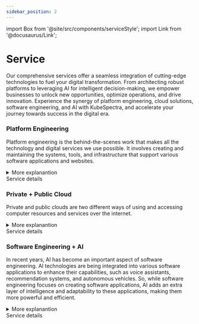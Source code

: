 ```yaml
---
sidebar_position: 2
---
```

import Box from '@site/src/components/serviceStyle';
import Link from '@docusaurus/Link';

# Service

Our comprehensive services offer a seamless integration of cutting-edge technologies to fuel your digital transformation. From architecting robust platforms to leveraging AI for intelligent decision-making, we empower businesses to unlock new opportunities, optimize operations, and drive innovation. Experience the synergy of platform engineering, cloud solutions, software engineering, and AI with KubeSpectra, and accelerate your journey towards success in the digital era.


<Box color="#31319630">
<h3>Platform Engineering</h3>

Platform engineering is the behind-the-scenes work that makes all the technology and digital services we use possible. It involves creating and maintaining the systems, tools, and infrastructure that support various software applications and websites. 

<details style={{backgroundColor:"#F8F8FF55", border: "1px solid #F8F8FF55", color:"white"}}>
<summary>More explanantion</summary>
Imagine a platform as a big, interconnected structure that allows different software programs to work together smoothly, just like a complex network of roads and highways. Platform engineers are like the skilled architects and builders who design and construct this digital infrastructure.

They ensure that the servers, networks, and databases that power our digital world are reliable, secure, and efficient. They also develop software tools and processes that enable different applications to communicate and share information with each other
</details>
<div style={{margin:"auto", width: "30%"}}>
    <Link  className="button button--secondary button--lg" to="/docs/service/platform">Service details</Link>
</div>
</Box>

<Box color="#31319630">
<h3>Private + Public Cloud</h3> 

Private and public clouds are two different ways of using and accessing computer resources and services over the internet.

<details style={{backgroundColor:"#F8F8FF55", border: "1px solid #F8F8FF55", color:"white"}}>
<summary>More explanantion</summary>
A private cloud is like having your own personal space in the digital world. It involves setting up a dedicated infrastructure, like servers and storage systems, that is exclusively used by a single organization or individual. It provides more control and security because only authorized people can access and manage the resources in the private cloud. It's like having your own private garden where you can control who enters and what you grow.

On the other hand, a public cloud is like a shared space where many people and organizations can access and use computer resources. It is provided by companies like Amazon, Google, and Microsoft, who have built huge infrastructures to host and manage these resources. The public cloud allows individuals and businesses to use computing power, storage, and software applications on a pay-as-you-go basis. It's like living in an apartment building where you share the common areas with other people.

In summary, a private cloud is a dedicated and controlled digital space, while a public cloud is a shared and accessible space where resources are provided by a third-party company. Both private and public clouds have their own advantages and are used by individuals and organizations depending on their specific needs and preferences.
</details>
<div style={{margin:"auto", width: "30%"}}>
    <Link className="button button--secondary button--lg" to="/docs/service/cloud">Service details</Link>
</div>
</Box>

<Box color="#31319630">
<h3>Software Engineering + AI</h3> 

In recent years, AI has become an important aspect of software engineering. AI technologies are being integrated into various software applications to enhance their capabilities, such as voice assistants, recommendation systems, and autonomous vehicles. So, while software engineering focuses on creating software applications, AI adds an extra layer of intelligence and adaptability to these applications, making them more powerful and efficient.

<details style={{backgroundColor:"#F8F8FF55", border: "1px solid #F8F8FF55", color:"white"}}>
<summary>More explanantion</summary>
Software engineering is the process of designing, creating, and maintaining computer programs or software applications. It involves using programming languages and various tools to write code and build software that can perform specific tasks or solve problems.

Artificial Intelligence (AI) refers to the development of computer systems that can perform tasks that normally require human intelligence, such as understanding natural language, recognizing images, or making decisions. AI involves creating algorithms and models that enable computers to learn from data, adapt, and make predictions or decisions.
</details>

<div style={{margin:"auto", width: "30%"}}>
    <Link className="button button--secondary button--lg" to="/docs/service/software">Service details</Link>
</div>
</Box>